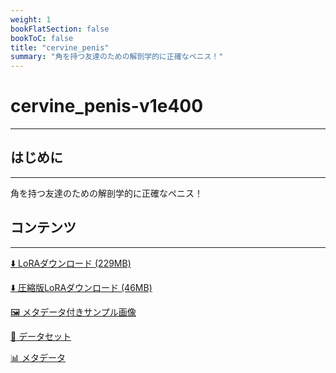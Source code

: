 ```yaml
---
weight: 1
bookFlatSection: false
bookToC: false
title: "cervine_penis"
summary: "角を持つ友達のための解剖学的に正確なペニス！"
---
```


<!--markdownlint-disable MD025 MD033 -->

# cervine_penis-v1e400

---

## はじめに

---

角を持つ友達のための解剖学的に正確なペニス！

## コンテンツ

---

[⬇️ LoRAダウンロード (229MB)](https://huggingface.co/k4d3/yiff_toolkit/resolve/main/ponyxl_loras/cervine_penis-v1e400.safetensors?download=true)

[⬇️ 圧縮版LoRAダウンロード (46MB)](https://huggingface.co/k4d3/yiff_toolkit/resolve/main/ponyxl_loras_shrunk_2/cervine_penis-v1e400_frockpt1_th-3.55.safetensors?download=true)

[🖼️ メタデータ付きサンプル画像](https://huggingface.co/k4d3/yiff_toolkit/tree/main/static/{})

[📐 データセット](https://huggingface.co/datasets/k4d3/furry/tree/main/cervine_penis)

[📊 メタデータ](https://huggingface.co/k4d3/yiff_toolkit/raw/main/ponyxl_loras/cervine_penis-v1e400.json)
